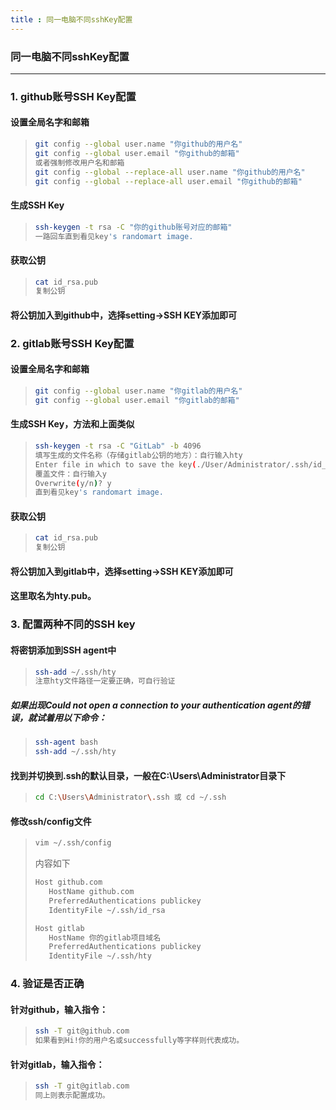 ```yaml
---
title : 同一电脑不同sshKey配置
---
```


### 同一电脑不同sshKey配置
---

### 1. github账号SSH Key配置

#### 设置全局名字和邮箱
>```bash
>git config --global user.name "你github的用户名"
>git config --global user.email "你github的邮箱"
>或者强制修改用户名和邮箱
>git config --global --replace-all user.name "你github的用户名"
>git config --global --replace-all user.email "你github的邮箱"
>```

#### 生成SSH Key
>```bash
>ssh-keygen -t rsa -C "你的github账号对应的邮箱"
>一路回车直到看见key's randomart image.
>```

#### 获取公钥
>```bash
>cat id_rsa.pub
>复制公钥
>```

#### 将公钥加入到github中，选择setting->SSH KEY添加即可


### 2. gitlab账号SSH Key配置

#### 设置全局名字和邮箱
>```bash
>git config --global user.name "你gitlab的用户名"
>git config --global user.email "你gitlab的邮箱"
>```

#### 生成SSH Key，方法和上面类似
>```bash
>ssh-keygen -t rsa -C "GitLab" -b 4096
>填写生成的文件名称（存储gitlab公钥的地方）：自行输入hty
>Enter file in which to save the key(./User/Administrator/.ssh/id_rsa): hty
>覆盖文件：自行输入y
>Overwrite(y/n)? y
>直到看见key's randomart image.
>```

#### 获取公钥
>```bash
>cat id_rsa.pub
>复制公钥
>```

#### 将公钥加入到gitlab中，选择setting->SSH KEY添加即可

#### 这里取名为hty.pub。


### 3. 配置两种不同的SSH key

#### 将密钥添加到SSH agent中
>```bash
>ssh-add ~/.ssh/hty
>注意hty文件路径一定要正确，可自行验证
>```

##### 如果出现Could not open a connection to your authentication agent的错误，就试着用以下命令：
>```bash
>ssh-agent bash
>ssh-add ~/.ssh/hty
>```

#### 找到并切换到.ssh的默认目录，一般在C:\Users\Administrator目录下
>```bash
>cd C:\Users\Administrator\.ssh 或 cd ~/.ssh
>```

#### 修改ssh/config文件
>```bash
>vim ~/.ssh/config
>```
>内容如下
>```bash
>Host github.com  
>    HostName github.com  
>    PreferredAuthentications publickey  
>    IdentityFile ~/.ssh/id_rsa  
>
>Host gitlab  
>    HostName 你的gitlab项目域名 
>    PreferredAuthentications publickey  
>    IdentityFile ~/.ssh/hty  
>```

### 4. 验证是否正确

#### 针对github，输入指令：
>```bash
>ssh -T git@github.com
>如果看到Hi!你的用户名或successfully等字样则代表成功。
>```

#### 针对gitlab，输入指令：
>```bash
>ssh -T git@gitlab.com
>同上则表示配置成功。
>```